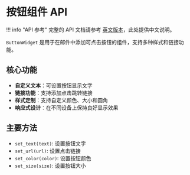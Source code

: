 # 按钮组件 API

!!! info "API 参考"
    完整的 API 文档请参考 [英文版本](../../en/api/button-widget.md)，此处提供中文说明。

`ButtonWidget` 是用于在邮件中添加可点击按钮的组件，支持多种样式和链接功能。

## 核心功能

- **自定义文本**：可设置按钮显示文字
- **链接功能**：支持添加点击跳转链接
- **样式定制**：支持自定义颜色、大小和圆角
- **响应式设计**：在不同设备上保持良好显示效果

## 主要方法

- `set_text(text)`: 设置按钮文字
- `set_url(url)`: 设置点击链接
- `set_color(color)`: 设置按钮颜色
- `set_size(size)`: 设置按钮大小

